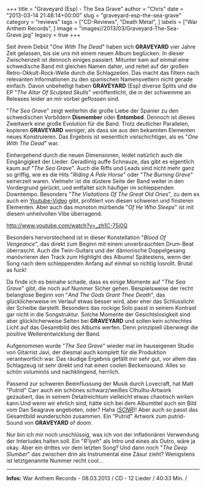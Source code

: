 +++
title = "Graveyard (Esp) - The Sea Grave"
author = "Chris"
date = "2013-03-14 21:48:14+00:00"
slug = "graveyard-esp-the-sea-grave"
category = "reviews"
tags = ["CD-Reviews", "Death Metal", ]
labels = ["War Anthem Records", ]
image = "images//2013/03/Graveyard-The-Sea-Grave.jpg"
legacy = true
+++

Seit ihrem Debüt "_One With The Dead_<a href="http://necroslaughter.de/2009/10/graveyard-one-with-the-dead/" title="Graveyard – One With The Dead"></a>" haben sich **GRAVEYARD** vier Jahre Zeit gelassen, bis sie uns mit einem neuen Album beglücken. In dieser Zwischenzeit ist dennoch einiges passiert. Mitunter kam auf einmal eine schwedische Band mit gleichen Namen daher, und reitet auf der großen Retro-Okkult-Rock-Welle durch die Schlagzeilen. Das macht das filtern nach relevanten Informationen zu den spanischen Namensvettern nicht gerade einfach. Davon unbehelligt haben **GRAVEYARD** (Esp) diverse Splits und die EP "_The Altar Of Sculpted Skulls_" veröffentlicht, die in der schwemme an Releases leider an mir vorbei geflossen sind.

"_The Sea Grave_" zeigt weiterhin die große Liebe der Spanier zu den schwedischen Vorbildern **Dismember** oder **Entombed**. Dennoch ist dieses Zweitwerk eine große Evolution für die Band. Trotz deutlicher Parallelen, kopieren **GRAVEYARD** weniger, als dass sie aus den bekannten Elementen neues Konstruieren. Das Ergebnis ist wesentlich vielschichtiger, als es "_One With The Dead_" war.

Einhergehend durch die neuen Dimensionen, leidet natürlich auch die Eingängigkeit der Lieder. Geradlinig auffe Schnauze, das gibt es eigentlich kaum auf "_The Sea Grave_". Auch die Riffs und Leads sind nicht mehr ganz so griffig, wie es die Hits "_Riding A Pale Horse_" oder "_The Burning Grave_" seinerzeit waren. Vielmehr ist die düstere Seite der Band weiter in den Vordergrund gerückt, und entfaltet sich häufiger im schleppenden Downtempo. Besonders "_The Visitations Of The Great Old Ones_", zu dem es auch ein <a href="http://www.youtube.com/watch?v=_zh1C-75i0Q">Youtube-Video</a> gibt, profitiert von diesen schweren und finsteren Elementen. Aber auch das monoton mürbende "_Of He Who Sleeps_" ist mit diesem unheilvollen Vibe überragend.

http://www.youtube.com/watch?v=_zh1C-75i0Q

Besonders hervorstechend ist in dieser Konstellation "_Blood Of Vengeance_", das direkt zum Beginn mit einem unverbrauchten Drum-Beat überrascht. Auch die Twin-Guitars und der dämonische Doppelgesang manövrieren den Track zum Highlight des Albums! Spätestens, wenn der Song nach dem schleppenden Anfang auf einmal so richtig losrollt. Brutal as fuck!

Da finde ich es beinahe schade, dass es einige Momente auf "_The Sea Grave_" gibt, die noch auf Nummer Sicher gehen. Beispielsweise der recht belanglose Beginn von "_And The Gods Grant Thee Death_", das glücklicherweise im Verlauf etwas besser wird, aber eher das Schlusslicht der Scheibe darstellt. Besonders das rockige Solo passt in seinem Kontrast gar nicht in die Songstruktur. Solche Momente der Gesichtslosigkeit sind aber glücklicherweise Selten bei **GRAVEYARD** und sollen kein schlechtes Licht auf das Gesamtbild des Albums werfen. Denn prinzipiell überwiegt die positive Weiterentwicklung der Band.

Aufgenommen wurde "_The Sea Grave_" wieder mal im hauseigenen Studio von Gitarrist Javi, der diesmal auch komplett für die Produktion verantwortlich war. Das räudige Ergebnis gefällt mir sehr gut, vor allem das Schlagzeug ist sehr direkt und hat einen coolen Beckensound. Alles so schön voluminös und nachklingend, herrlich.

Passend zur schweren Beeinflussung der Musik durch Lovecraft, hat Matt "Putrid" Carr auch ein schönes schwarz/weißes Cthulhu-Artwork gezaubert, das in seinem Detailreichtum vielleicht etwas chaotisch wirken kann.Und wenn wir ehrlich sind, hätte sich bei dem Albumtitel auch ein Bild vom Dan Seagrave angeboten, oder? Haha (*<a href="http://de.wiktionary.org/wiki/SCNR">SCNR</a>*)! Aber auch so passt das Gesamtbild wunderschön zusammen. Ein "Putrid" Artwork zum putrid-Sound von **GRAVEYARD** of doom.

Nur bin ich mir noch unschlüssig, was ich von der inflationären Verwendung der Interludes halten soll. Ein "_R'lyeh_" als Intro und eines als Outro, wäre ja okay. Aber ein drittes vor dem letzten Song? Und dann noch "_The Deep Slumber_" das zwischen drin als Instrumental eine Zäsur zieht? Wenigstens ist letztgenannte Nummer recht cool...



---
**Infos:**
War Anthem Records - 08.03.2013 / 
CD - 12 Lieder / 40:33 Min. / 
